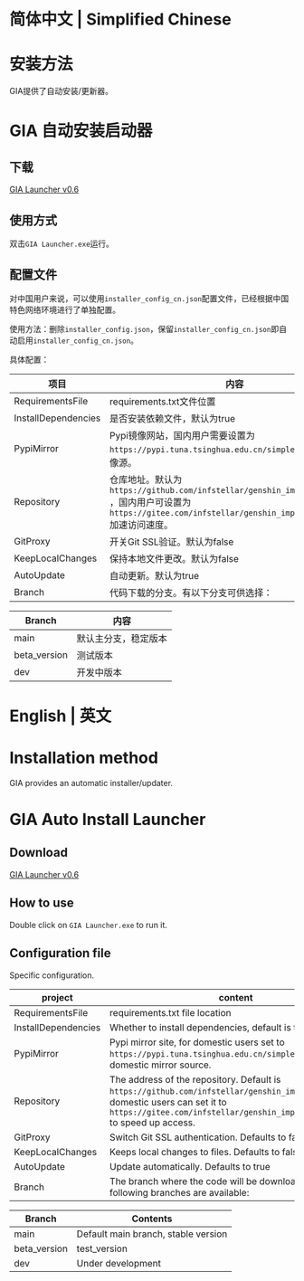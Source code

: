 # 简体中文 | Simplified Chinese

# 安装方法

GIA提供了自动安装/更新器。

# GIA 自动安装启动器

## 下载

[GIA Launcher v0.6](https://github.com/infstellar/genshin_impact_assistant/releases/download/v0.6.0-beta.542/GIA_Launcher_v0.6.0.7z)

## 使用方式

双击`GIA Launcher.exe`运行。

## 配置文件

对中国用户来说，可以使用`installer_config_cn.json`配置文件，已经根据中国特色网络环境进行了单独配置。

使用方法：删除`installer_config.json`，保留`installer_config_cn.json`即自动启用`installer_config_cn.json`。

具体配置：

| 项目                  | 内容                                                                                                                                          |
|---------------------|---------------------------------------------------------------------------------------------------------------------------------------------|
| RequirementsFile    | requirements.txt文件位置                                                                                                                        |
| InstallDependencies | 是否安装依赖文件，默认为true                                                                                                                            |
| PypiMirror          | Pypi镜像网站，国内用户需要设置为 `https://pypi.tuna.tsinghua.edu.cn/simple` 或其他国内镜像源。                                                                     |
| Repository          | 仓库地址。默认为 `https://github.com/infstellar/genshin_impact_assistant` ，国内用户可设置为 `https://gitee.com/infstellar/genshin_impact_assistant` 加速访问速度。 |
| GitProxy            | 开关Git SSL验证。默认为false                                                                                                                        |
| KeepLocalChanges    | 保持本地文件更改。默认为false                                                                                                                           |
| AutoUpdate          | 自动更新。默认为true                                                                                                                                |
| Branch              | 代码下载的分支。有以下分支可供选择：                                                                                                                          |

| Branch       | 内容         |
|--------------|------------|
| main         | 默认主分支，稳定版本 |
| beta_version | 测试版本       |
| dev          | 开发中版本      |

# English | 英文

# Installation method

GIA provides an automatic installer/updater.

# GIA Auto Install Launcher

## Download

[GIA Launcher v0.6](https://github.com/infstellar/genshin_impact_assistant/releases/download/v0.6.0-beta.542/GIA_Launcher_v0.6.0.7z)

## How to use

Double click on `GIA Launcher.exe` to run it.

## Configuration file

Specific configuration.

| project | content |
|---------------------|---------------------|
| RequirementsFile | requirements.txt file location |
| InstallDependencies | Whether to install dependencies, default is true |
| PypiMirror | Pypi mirror site, for domestic users set to `https://pypi.tuna.tsinghua.edu.cn/simple` or other domestic mirror source.    |
| Repository | The address of the repository. Default is `https://github.com/infstellar/genshin_impact_assistant`, domestic users can set it to `https://gitee.com/infstellar/genshin_impact_assistant` to speed up access. |
| GitProxy | Switch Git SSL authentication. Defaults to false |
| KeepLocalChanges | Keeps local changes to files. Defaults to false |
| AutoUpdate | Update automatically. Defaults to true |
| Branch | The branch where the code will be downloaded. The following branches are available: |

| Branch | Contents |
|--------------|------------|
| main | Default main branch, stable version |
| beta_version | test_version |
| dev | Under development |